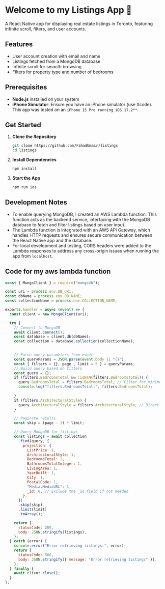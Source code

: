 # Welcome to my Listings App 👋

A React Native app for displaying real estate listings in Toronto, featuring infinite scroll, filters, and user accounts.

## Features

- User account creation with email and name
- Listings fetched from a MongoDB database
- Infinite scroll for smooth browsing
- Filters for property type and number of bedrooms

## Prerequisites

- **Node.js** installed on your system
- **iPhone Simulator**: Ensure you have an iPhone simulator (use Xcode). This app was tested on an `iPhone 15 Pro running iOS 17.2**`.

## Get Started

1. **Clone the Repository**

   ```bash
   git clone https://github.com/FahadUmair/listings
   cd listings
   ```

2. **Install Dependencies**

   ```bash
   npm install
   ```

3. **Start the App**

   ```bash
   npm run ios
   ```

## Development Notes

- To enable querying MongoDB, I created an AWS Lambda function. This function acts as the backend service, interfacing with the MongoDB database to fetch and filter listings based on user input. 
- The Lambda function is integrated with an AWS API Gateway, which handles HTTP requests and ensures secure communication between the React Native app and the database.
- For local development and testing, CORS headers were added to the Lambda responses to address any cross-origin issues when running the app from `localhost`.

## Code for my aws lambda function

```javascript
const { MongoClient } = require("mongodb");

const uri = process.env.DB_URI;
const dbName = process.env.DB_NAME;
const collectionName = process.env.COLLECTION_NAME;

exports.handler = async (event) => {
  const client = new MongoClient(uri);

  try {
    // Connect to MongoDB
    await client.connect();
    const database = client.db(dbName);
    const collection = database.collection(collectionName);

    
    // Parse query parameters from event
    const queryParams = JSON.parse(event.body || "{}");
    const { filters = {}, page , limit = 5 } = queryParams;
    // Build query based on filters
    const query = {};
    if (filters.BedroomsTotal && !isNaN(filters.BedroomsTotal)) {
      query.BedroomsTotal = filters.BedroomsTotal; // Filter for minimum bedrooms
      console.log("filters.BedroomsTotal:", filters.BedroomsTotal);
      
    }
    if (filters.ArchitecturalStyle) {
      query.ArchitecturalStyle = filters.ArchitecturalStyle; // Direct match for array elements
    }

    // Paginate results
    const skip = (page - 1) * limit;

    // Query MongoDB for listings
    const listings = await collection
      .find(query, {
        projection: {
          ListPrice: 1,
          ArchitecturalStyle: 1,
          BedroomsTotal: 1,
          BathroomsTotalInteger: 1,
          LivingArea: 1,
          YearBuilt: 1,
          City: 1,
          PostalCode: 1,
          "Media.MediaURL": 1,
          _id: 0, // Exclude the _id field if not needed
        },
      })
      .skip(skip)
      .limit(limit)
      .toArray();

    return {
      statusCode: 200,
      body: JSON.stringify(listings),
    };
  } catch (error) {
    console.error("Error retrieving listings:", error);
    return {
      statusCode: 500,
      body: JSON.stringify({ message: "Error retrieving listings" }),
    };
  } finally {
    await client.close();
  }
};

```
